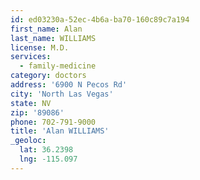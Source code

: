 ```yaml
---
id: ed03230a-52ec-4b6a-ba70-160c89c7a194
first_name: Alan
last_name: WILLIAMS
license: M.D.
services:
  - family-medicine
category: doctors
address: '6900 N Pecos Rd'
city: 'North Las Vegas'
state: NV
zip: '89086'
phone: 702-791-9000
title: 'Alan WILLIAMS'
_geoloc:
  lat: 36.2398
  lng: -115.097
---
```

